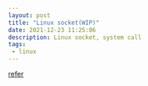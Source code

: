 ```yaml
---
layout: post
title: "Linux socket(WIP)"
date: 2021-12-23 11:25:06
description: Linux socket, system call
tags: 
 - linux
---
```

[refer](https://ops.tips/blog/how-linux-creates-sockets/)
